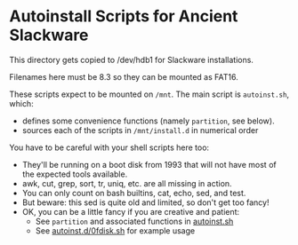 # Autoinstall Scripts for Ancient Slackware

This directory gets copied to /dev/hdb1 for Slackware installations.

Filenames here must be 8.3 so they can be mounted as FAT16. 

These scripts expect to be mounted on `/mnt`. The main script is `autoinst.sh`, which:
- defines some convenience functions (namely `partition`, see below).
- sources each of the scripts in `/mnt/install.d` in numerical order

You have to be careful with your shell scripts here too:
- They'll be running on a boot disk from 1993 that will not have most
  of the expected tools available.
- awk, cut, grep, sort, tr, uniq, etc. are all missing in action.
- You can only count on bash builtins, cat, echo, sed, and test. 
- But beware: this sed is quite old and limited, so don't get too fancy!
- OK, you can be a little fancy if you are creative and patient:
  - See `partition` and associated functions in [autoinst.sh](autoinst.sh)
  - See [autoinst.d/0fdisk.sh](autoinst.d/0fdisk.sh) for example usage